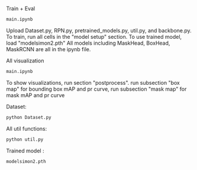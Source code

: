 
Train + Eval 
```bash
main.ipynb
```
Upload Dataset.py, RPN.py, pretrained_models.py, util.py, and backbone.py. To train, run all cells in the "model setup" section. To use trained model, load "modelsimon2.pth"
All models including MaskHead, BoxHead, MaskRCNN are all in the ipynb file. 

All visualization
```bash
main.ipynb
```
To show visualizations, run section "postprocess".
run subsection "box map" for bounding box mAP and pr curve, run subsection "mask map" for mask mAP and pr curve

Dataset:
```bash
python Dataset.py
```

All util functions:
```bash
python util.py
```

Trained model :
```bash
modelsimon2.pth
```
